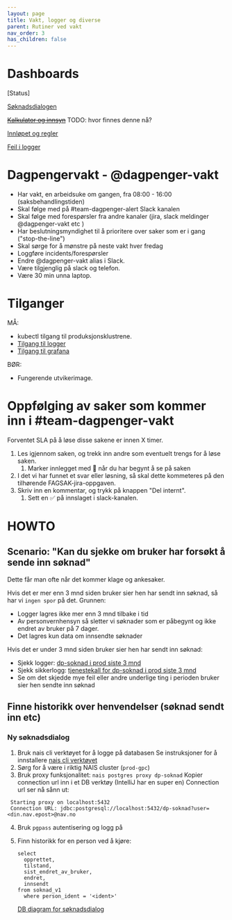 ```yaml
---
layout: page
title: Vakt, logger og diverse
parent: Rutiner ved vakt
nav_order: 3
has_children: false
---
```


# Dashboards

[Status]

[Søknadsdialogen](https://grafana.nais.io/d/hOx7i8I4z/ny-soknadsdialog?orgId=1&refresh=30s)

~~[Kalkulator og innsyn](https://grafana.nais.io/d/JxNaGSxZk/digitale-dagpenger-drift-sbs-apper?orgId=1)~~ TODO: hvor finnes denne nå?

[Innløpet og regler](https://grafana.nais.io/d/cpFY0XiWz/overvakning-og-alarmer-fra-tjeneste-vare-drift-dashboard?orgId=1&refresh=30s)

[Feil i logger](https://logs.adeo.no/goto/95ed7ef38f2930d6a09aa692872eca57)


# Dagpengervakt - @dagpenger-vakt

* Har vakt, en arbeidsuke om gangen, fra 08:00 - 16:00 (saksbehandlingstiden)
* Skal følge med på #team-dagpenger-alert Slack kanalen
* Skal følge med forespørsler fra andre kanaler (jira, slack meldinger @dagpenger-vakt etc )
* Har beslutningsmyndighet til å prioritere over saker som er i gang ("stop-the-line")
* Skal sørge for å mønstre på neste vakt hver fredag
* Loggføre incidents/forespørsler
* Endre @dagpenger-vakt alias i Slack.
* Være tilgjenglig på slack og telefon.
* Være 30 min unna laptop.

# Tilganger

MÅ:
* kubectl tilgang til produksjonsklustrene.
* [Tilgang til logger](https://logs.adeo.no)
* [Tilgang til grafana](https://grafana.adeo.no)

BØR:
* Fungerende utvikerimage.

# Oppfølging av saker som kommer inn i #team-dagpenger-vakt
Forventet SLA på å løse disse sakene er innen X timer.

1. Les igjennom saken, og trekk inn andre som eventuelt trengs for å løse saken.
   1. Marker innlegget med 👀 når du har begynt å se på saken
1. I det vi har funnet et svar eller løsning, så skal dette kommeteres på den tilhørende FAGSAK-jira-oppgaven.
1. Skriv inn en kommentar, og trykk på knappen "Del internt".
   1. Sett en ✅ på innslaget i slack-kanalen.

# HOWTO

## Scenario: "Kan du sjekke om bruker har forsøkt å sende inn søknad"

Dette får man ofte når det kommer klage og ankesaker.

Hvis det er mer enn 3 mnd siden bruker sier hen har sendt inn søknad, så har vi `ingen spor` på det. Grunnen:
- Logger lagres ikke mer enn 3 mnd tilbake i tid
- Av personvernhensyn så sletter vi søknader som er påbegynt og ikke endret av bruker på 7 dager.
- Det lagres kun data om innsendte søknader

Hvis det er under 3 mnd siden bruker sier hen har sendt inn søknad:
- Sjekk logger: [dp-soknad i prod siste 3 mnd](https://logs.adeo.no/goto/482756b0-3402-11ed-8607-d590fd125f80)
- Sjekk sikkerlogg: [tjenestekall for dp-soknad i prod siste 3 mnd](https://logs.adeo.no/goto/c1e0af60-3402-11ed-8607-d590fd125f80)
- Se om det skjedde mye feil eller andre underlige ting i perioden bruker sier hen sendte inn søknad

## Finne historikk over henvendelser (søknad sendt inn etc)

### Ny søknadsdialog

1. Bruk nais cli verktøyet for å logge på databasen
   Se instruksjoner for å innstallere [nais cli verktøyet](https://docs.nais.io/cli/commands/postgres/)
2. Sørg for å være i riktig NAIS cluster (`prod-gpc`)
3. Bruk proxy funksjonalitet:
   `nais postgres proxy dp-soknad`
   Kopier connection url inn i et DB verktøy (IntelliJ har en super en)
   Connection url ser nå sånn ut:
  ```
   Starting proxy on localhost:5432
   Connection URL: jdbc:postgresql://localhost:5432/dp-soknad?user=<din.nav.epost>@nav.no
   ```
4. Bruk `pgpass` autentisering og logg på
5. Finn historikk for en person ved å kjøre:
   ```
   select
     opprettet,
     tilstand,
     sist_endret_av_bruker,
     endret,
     innsendt
   from soknad_v1
     where person_ident = '<ident>'
   ```

   [DB diagram for søknadsdialog](https://github.com/navikt/dp-soknad/tree/main/docs/arkitektur/database)
